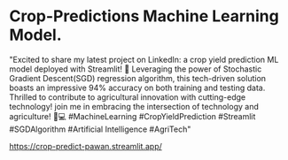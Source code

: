 # Crop-Predictions Machine Learning Model.


"Excited to share my latest project on LinkedIn: a crop yield prediction ML model deployed with Streamlit! 🌱 Leveraging the power of Stochastic Gradient Descent(SGD) regression algorithm, this tech-driven solution boasts an impressive 94% accuracy on both training and testing data. Thrilled to contribute to agricultural innovation with cutting-edge technology! join me in embracing the intersection of technology and agriculture! 🌾💻 #MachineLearning #CropYieldPrediction #Streamlit #SGDAlgorithm #Artificial Intelligence #AgriTech"

https://crop-predict-pawan.streamlit.app/
